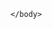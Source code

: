 
<!DOCTYPE html>
<html>
    <head>
        <title>Page Title</title>
    </head>
    <body>
        
    </body>
</html>
